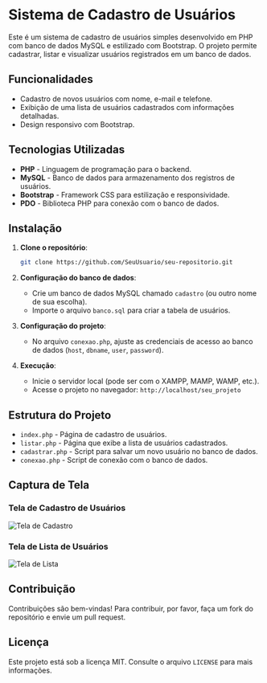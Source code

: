 # Sistema de Cadastro de Usuários

Este é um sistema de cadastro de usuários simples desenvolvido em PHP com banco de dados MySQL e estilizado com Bootstrap. O projeto permite cadastrar, listar e visualizar usuários registrados em um banco de dados.

## Funcionalidades

- Cadastro de novos usuários com nome, e-mail e telefone.
- Exibição de uma lista de usuários cadastrados com informações detalhadas.
- Design responsivo com Bootstrap.

## Tecnologias Utilizadas

- **PHP** - Linguagem de programação para o backend.
- **MySQL** - Banco de dados para armazenamento dos registros de usuários.
- **Bootstrap** - Framework CSS para estilização e responsividade.
- **PDO** - Biblioteca PHP para conexão com o banco de dados.

## Instalação

1. **Clone o repositório**:
   ```bash
   git clone https://github.com/SeuUsuario/seu-repositorio.git

2. **Configuração do banco de dados**:
   - Crie um banco de dados MySQL chamado `cadastro` (ou outro nome de sua escolha).
   - Importe o arquivo `banco.sql` para criar a tabela de usuários.

3. **Configuração do projeto**:
   - No arquivo `conexao.php`, ajuste as credenciais de acesso ao banco de dados (`host`, `dbname`, `user`, `password`).

4. **Execução**:
   - Inicie o servidor local (pode ser com o XAMPP, MAMP, WAMP, etc.).
   - Acesse o projeto no navegador: `http://localhost/seu_projeto`

## Estrutura do Projeto

- `index.php` - Página de cadastro de usuários.
- `listar.php` - Página que exibe a lista de usuários cadastrados.
- `cadastrar.php` - Script para salvar um novo usuário no banco de dados.
- `conexao.php` - Script de conexão com o banco de dados.

## Captura de Tela

### Tela de Cadastro de Usuários

![Tela de Cadastro](https://github.com/JViniciusVS/sistema-cadastro-php/blob/main/imagens/cadastroUsuarios.png)

### Tela de Lista de Usuários

![Tela de Lista](https://github.com/JViniciusVS/sistema-cadastro-php/blob/main/imagens/listagemUsuarios.png)

## Contribuição

Contribuições são bem-vindas! Para contribuir, por favor, faça um fork do repositório e envie um pull request.

## Licença

Este projeto está sob a licença MIT. Consulte o arquivo `LICENSE` para mais informações.
